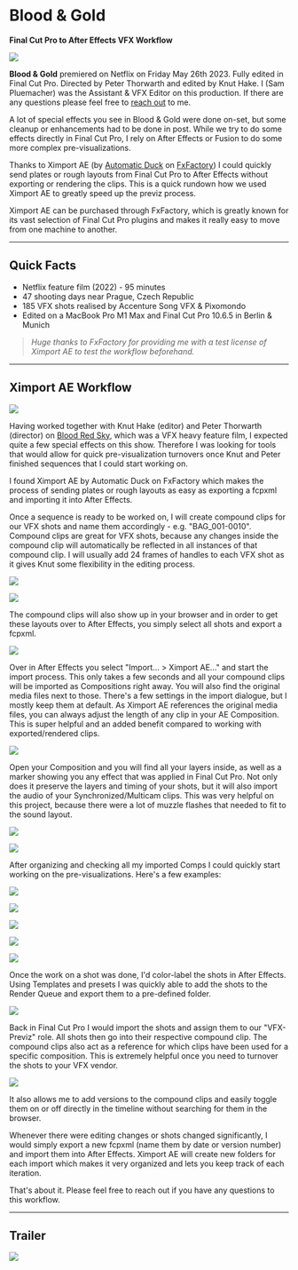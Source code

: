 # Blood & Gold

**Final Cut Pro to After Effects VFX Workflow**

![](/static/blood-and-gold-vfx-image-01.jpeg)

**Blood & Gold** premiered on Netflix on Friday May 26th 2023. Fully edited in Final Cut Pro. Directed by Peter Thorwarth and edited by Knut Hake.
I (Sam Pluemacher) was the Assistant & VFX Editor on this production. If there are any questions please feel free to [reach out](https://sammathis.com/contact-me/) to me.

A lot of special effects you see in Blood & Gold were done on-set, but some cleanup or enhancements had to be done in post. While we try to do some effects directly in Final Cut Pro, I rely on After Effects or Fusion to do some more complex pre-visualizations.

Thanks to Ximport AE (by [Automatic Duck](https://www.automaticduck.com/) on [FxFactory](https://fxfactory.com/)) I could quickly send plates or rough layouts from Final Cut Pro to After Effects without exporting or rendering the clips. This is a quick rundown how we used Ximport AE to greatly speed up the previz process.

Ximport AE can be purchased through FxFactory, which is greatly known for its vast selection of Final Cut Pro plugins and makes it really easy to move from one machine to another.

---

## Quick Facts

- Netflix feature film (2022) - 95 minutes
- 47 shooting days near Prague, Czech Republic
- 185 VFX shots realised by Accenture Song VFX & Pixomondo
- Edited on a MacBook Pro M1 Max and Final Cut Pro 10.6.5 in Berlin & Munich

> *Huge thanks to FxFactory for providing me with a test license of Ximport AE to test the workflow beforehand.*

---

## Ximport AE Workflow

![](/static/blood-and-gold-vfx-image-02.png)

Having worked together with Knut Hake (editor) and Peter Thorwarth (director) on [Blood Red Sky](https://www.netflix.com/de-en/title/80198645), which was a VFX heavy feature film, I expected quite a few special effects on this show. Therefore I was looking for tools that would allow for quick pre-visualization turnovers once Knut and Peter finished sequences that I could start working on.

I found Ximport AE by Automatic Duck on FxFactory which makes the process of sending plates or rough layouts as easy as exporting a fcpxml and importing it into After Effects.

Once a sequence is ready to be worked on, I will create compound clips for our VFX shots and name them accordingly - e.g. "BAG_001-0010". Compound clips are great for VFX shots, because any changes inside the compound clip will automatically be reflected in all instances of that compound clip. I will usually add 24 frames of handles to each VFX shot as it gives Knut some flexibility in the editing process.

![](/static/blood-and-gold-vfx-14h07m04.png)

![](/static/blood-and-gold-vfx-14h07m42.png)

The compound clips will also show up in your browser and in order to get these layouts over to After Effects, you simply select all shots and export a fcpxml.

![](/static/blood-and-gold-vfx-14h09m06.png)

Over in After Effects you select "Import... > Ximport AE..." and start the import process. This only takes a few seconds and all your compound clips will be imported as Compositions right away. You will also find the original media files next to those. There's a few settings in the import dialogue, but I mostly keep them at default. As Ximport AE references the original media files, you can always adjust the length of any clip in your AE Composition. This is super helpful and an added benefit compared to working with exported/rendered clips.

![](/static/blood-and-gold-vfx-14h00m46.png)

Open your Composition and you will find all your layers inside, as well as a marker showing you any effect that was applied in Final Cut Pro. Not only does it preserve the layers and timing of your shots, but it will also import the audio of your Synchronized/Multicam clips. This was very helpful on this project, because there were a lot of muzzle flashes that needed to fit to the sound layout.

![](/static/blood-and-gold-vfx-13h31m15.png)

![](/static/blood-and-gold-vfx-13h32m00.png)

After organizing and checking all my imported Comps I could quickly start working on the pre-visualizations. Here's a few examples:

![](/static/blood-and-gold-vfx-14h05m06.gif)

![](/static/blood-and-gold-vfx-13h31m36.png)

![](/static/blood-and-gold-vfx-14h22m19.gif)

![](/static/blood-and-gold-vfx-14h20m58.png)

![](/static/blood-and-gold-vfx-14h21m11.png)

Once the work on a shot was done, I'd color-label the shots in After Effects. Using Templates and presets I was quickly able to add the shots to the Render Queue and export them to a pre-defined folder.

![](/static/blood-and-gold-vfx-13h33m35.png)

Back in Final Cut Pro I would import the shots and assign them to our "VFX-Previz" role. All shots then go into their respective compound clip. The compound clips also act as a reference for which clips have been used for a specific composition. This is extremely helpful once you need to turnover the shots to your VFX vendor.

![](/static/blood-and-gold-vfx-14h25m44.png)

It also allows me to add versions to the compound clips and easily toggle them on or off directly in the timeline without searching for them in the browser.

Whenever there were editing changes or shots changed significantly, I would simply export a new fcpxml (name them by date or version number) and import them into After Effects. Ximport AE will create new folders for each import which makes it very organized and lets you keep track of each iteration.

That's about it. Please feel free to reach out if you have any questions to this workflow.

---

## Trailer

[![](/static/blood-and-gold.jpg)](https://www.youtube.com/watch?v=mqNzrsUerYw)